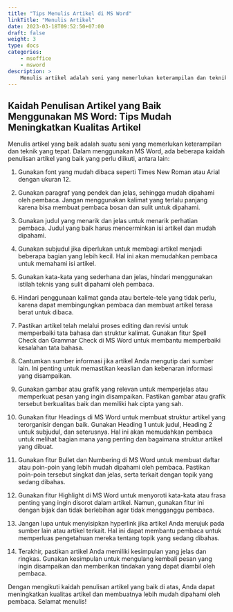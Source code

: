 ```yaml
---
title: "Tips Menulis Artikel di MS Word"
linkTitle: "Menulis Artikel"
date: 2023-03-18T09:52:50+07:00
draft: false
weight: 3
type: docs
categories:
    - msoffice
    - msword
description: >
    Menulis artikel adalah seni yang memerlukan keterampilan dan teknik yang tepat. Dalam menggunakan MS Word, ada  kaidah penulisan artikel yang perlu diikuti
---
```

## Kaidah Penulisan Artikel yang Baik Menggunakan MS Word: Tips Mudah Meningkatkan Kualitas Artikel

Menulis artikel yang baik adalah suatu seni yang memerlukan keterampilan dan teknik yang tepat. Dalam menggunakan MS Word, ada beberapa kaidah penulisan artikel yang baik yang perlu diikuti, antara lain:

1. Gunakan font yang mudah dibaca seperti Times New Roman atau Arial dengan ukuran 12.

2. Gunakan paragraf yang pendek dan jelas, sehingga mudah dipahami oleh pembaca. Jangan menggunakan kalimat yang terlalu panjang karena bisa membuat pembaca bosan dan sulit untuk dipahami.

3. Gunakan judul yang menarik dan jelas untuk menarik perhatian pembaca. Judul yang baik harus mencerminkan isi artikel dan mudah dipahami.

4. Gunakan subjudul jika diperlukan untuk membagi artikel menjadi beberapa bagian yang lebih kecil. Hal ini akan memudahkan pembaca untuk memahami isi artikel.

5. Gunakan kata-kata yang sederhana dan jelas, hindari menggunakan istilah teknis yang sulit dipahami oleh pembaca.

6. Hindari penggunaan kalimat ganda atau bertele-tele yang tidak perlu, karena dapat membingungkan pembaca dan membuat artikel terasa berat untuk dibaca.

7. Pastikan artikel telah melalui proses editing dan revisi untuk memperbaiki tata bahasa dan struktur kalimat. Gunakan fitur Spell Check dan Grammar Check di MS Word untuk membantu memperbaiki kesalahan tata bahasa.

8. Cantumkan sumber informasi jika artikel Anda mengutip dari sumber lain. Ini penting untuk memastikan keaslian dan kebenaran informasi yang disampaikan.

9. Gunakan gambar atau grafik yang relevan untuk memperjelas atau memperkuat pesan yang ingin disampaikan. Pastikan gambar atau grafik tersebut berkualitas baik dan memiliki hak cipta yang sah.

10. Gunakan fitur Headings di MS Word untuk membuat struktur artikel yang terorganisir dengan baik. Gunakan Heading 1 untuk judul, Heading 2 untuk subjudul, dan seterusnya. Hal ini akan memudahkan pembaca untuk melihat bagian mana yang penting dan bagaimana struktur artikel yang dibuat.

11. Gunakan fitur Bullet dan Numbering di MS Word untuk membuat daftar atau poin-poin yang lebih mudah dipahami oleh pembaca. Pastikan poin-poin tersebut singkat dan jelas, serta terkait dengan topik yang sedang dibahas.

12. Gunakan fitur Highlight di MS Word untuk menyoroti kata-kata atau frasa penting yang ingin disorot dalam artikel. Namun, gunakan fitur ini dengan bijak dan tidak berlebihan agar tidak mengganggu pembaca.

13. Jangan lupa untuk menyisipkan hyperlink jika artikel Anda merujuk pada sumber lain atau artikel terkait. Hal ini dapat membantu pembaca untuk memperluas pengetahuan mereka tentang topik yang sedang dibahas.

14. Terakhir, pastikan artikel Anda memiliki kesimpulan yang jelas dan ringkas. Gunakan kesimpulan untuk mengulang kembali pesan yang ingin disampaikan dan memberikan tindakan yang dapat diambil oleh pembaca.

Dengan mengikuti kaidah penulisan artikel yang baik di atas, Anda dapat meningkatkan kualitas artikel dan membuatnya lebih mudah dipahami oleh pembaca. Selamat menulis!
